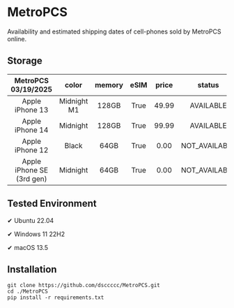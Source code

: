 # MetroPCS
Availability and estimated shipping dates of cell-phones sold by MetroPCS online.
## Storage
|MetroPCS 03/19/2025|color|memory|eSIM|price|status|shipping from|shipping to|
|:--:|:--:|:--:|:--:|:--:|:--:|:--:|:--:|
|Apple iPhone 13|Midnight M1|128GB|True|49.99|AVAILABLE|03/19/2025|03/24/2025|
|Apple iPhone 14|Midnight|128GB|True|99.99|AVAILABLE|03/19/2025|03/24/2025|
|Apple iPhone 12|Black|64GB|True|0.00|NOT_AVAILABLE|03/26/2025|04/01/2025|
|Apple iPhone SE (3rd gen)|Midnight|64GB|True|0.00|NOT_AVAILABLE|03/26/2025|04/01/2025|

## Tested Environment
✔ Ubuntu 22.04

✔ Windows 11 22H2

✔ macOS 13.5
## Installation
```
git clone https://github.com/dsccccc/MetroPCS.git
cd ./MetroPCS
pip install -r requirements.txt
```
